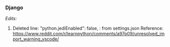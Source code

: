 ### Django

*Edits:*
1. Deleted line: "python.jediEnabled": false, : from settings.json
   Reference: https://www.reddit.com/r/learnpython/comments/a97p09/unresolved_import_warning_vscode/ 
